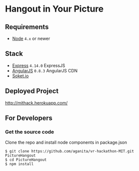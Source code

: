 # Hangout in Your Picture

## Requirements
- [Node](https://nodejs.org) `4.x` or newer

## Stack
- [Express]() `4.14.0` ExpressJS
- [AngularJS]() `0.8.3` AngularJS CDN
- [Soket.io]() 

## Deployed Project
http://mithack.herokuapp.com/

## For Developers
### Get the source code
Clone the repo and install node components in package.json
```shell
$ git clone https://github.com/aganita/vr-hackathon-MIT.git PictureHangout
$ cd PictureHangout
$ npm install
```
